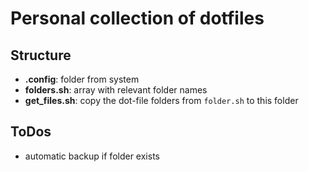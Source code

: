 # Personal collection of dotfiles

## Structure

- **.config**: folder from system
- **folders.sh**: array with relevant folder names
- **get_files.sh**: copy the dot-file folders from `folder.sh` to this folder

## ToDos

- automatic backup if folder exists

